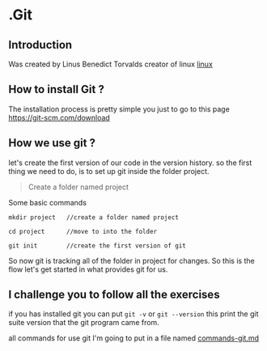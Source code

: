 # .__Git__ 
## __Introduction__

  Was created by Linus Benedict Torvalds creator of linux <a href="https://en.wikipedia.org/wiki/History_of_Linux">linux</a>

## __How to install Git ?__
  The installation process is pretty simple you just to go to this page <a href="https://git-scm.com/download">https://git-scm.com/download</a>

## __How we use git ?__
  let's create the first version of our code in the version history.
  so the first thing we need to do, is to set up git inside the folder project.

   > Create a folder named project
 
  Some basic commands
   ```
   mkdir project   //create a folder named project

   cd project      //move to into the folder

   git init        //create the first version of git
   ```
  So now git is tracking all of the folder in project for changes.
So this is the flow let's get started in what provides git for us.

## I challenge you to follow all the exercises

if you has installed git you can put `git -v` or `git --version`
this print the git suite version that the git program came from.

  all commands for use git I'm going to put in a file named <a href="./commands-git.md">commands-git.md</a>
